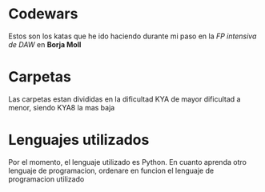 # Codewars

Estos son los katas que he ido haciendo durante mi paso en la _FP intensiva de DAW_ en **Borja Moll**

# Carpetas

Las carpetas estan divididas en la dificultad KYA de mayor dificultad a menor, siendo KYA8 la mas baja

# Lenguajes utilizados

Por el momento, el lenguaje utilizado es Python. En cuanto aprenda otro lenguaje de programacion, ordenare en funcion el lenguaje de programacion utilizado
